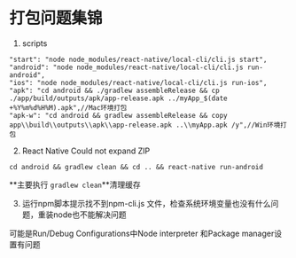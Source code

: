 # 打包问题集锦

1. scripts
```
"start": "node node_modules/react-native/local-cli/cli.js start",
"android": "node node_modules/react-native/local-cli/cli.js run-android",
"ios": "node node_modules/react-native/local-cli/cli.js run-ios",
"apk": "cd android && ./gradlew assembleRelease && cp ./app/build/outputs/apk/app-release.apk ../myApp_$(date +%Y%m%d%H%M).apk",//Mac环境打包
"apk-w": "cd android && gradlew assembleRelease && copy app\\build\\outputs\\apk\\app-release.apk ..\\myApp.apk /y",//Win环境打包
```
		
2. React Native Could not expand ZIP

`cd android && gradlew clean && cd .. && react-native run-android`

**主要执行 `gradlew clean`**清理缓存


3. 运行npm脚本提示找不到npm-cli.js 文件，检查系统环境变量也没有什么问题，重装node也不能解决问题

可能是Run/Debug Configurations中Node interpreter 和Package manager设置有问题
